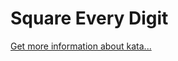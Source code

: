 Square Every Digit
=
[Get more information about kata...](https://www.codewars.com//kata/546e2562b03326a88e000020)